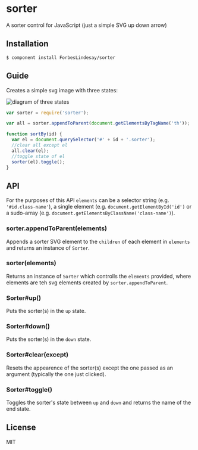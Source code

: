
# sorter

  A sorter control for JavaScript (just a simple SVG up down arrow)

## Installation

    $ component install ForbesLindesay/sorter

## Guide

  Creates a simple svg image with three states:

  ![diagram of three states](http://i.imgur.com/2P2Z4.png)

  ```javascript
  var sorter = require('sorter');

  var all = sorter.appendToParent(document.getElementsByTagName('th'));

  function sortBy(id) {
    var el = document.querySelector('#' + id + '.sorter');
    //clear all except el
    all.clear(el);
    //toggle state of el
    sorter(el).toggle();
  }
  ```

## API

  For the purposes of this API `elements` can be a selector string (e.g. `'#id.class-name'`), a single element (e.g. `document.getElementById('id')` or a sudo-array (e.g. `document.getElementsByClassName('class-name')`).

### sorter.appendToParent(elements)

  Appends a sorter SVG element to the `children` of each element in `elements` and returns an instance of `Sorter`.

### sorter(elements)

  Returns an instance of `Sorter` which controlls the `elements` provided, where elements are teh svg elements created by `sorter.appendToParent`.

### Sorter#up()

  Puts the sorter(s) in the `up` state.

### Sorter#down()

  Puts the sorter(s) in the `down` state.

### Sorter#clear(except)

  Resets the appearence of the sorter(s) except the one passed as an argument (typically the one just clicked).

### Sorter#toggle()

  Toggles the sorter's state between `up` and `down` and returns the name of the end state.

## License

  MIT